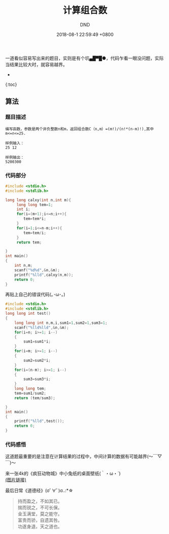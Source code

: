 ﻿---
layout: post
title:  "计算组合数"
date:   2018-08-1 22:59:49 +0800
categories: C-program-language
tags: C-program-language
img: http://or4d8nhvk.bkt.clouddn.com/18-8-3/68009754.jpg
author: DND
---

一道看似容易写出来的题目，实则是有个坑▄█▀█●，代码乍看一眼没问题，实际当结果比较大时，就容易越界。


* 
{:toc}

## 算法

### 题目描述
```
编写函数，参数是两个非负整数n和m，返回组合数C（n,m）=(m!)/(n!*(n-m)!),其中m<=n<=25.

样例输入：
25 12

样例输出：
5200300
```

### 代码部分

```c++
#include <stdio.h>
#include <stdlib.h>

long long calxy(int n,int m){
     long long tem=1;
     int i;
     for(i=(m+1);i<=n;i++){
        tem=tem*i;
     }
     for(i=1;i<=n-m;i++){
        tem=tem/i;
     }
     return tem;

}
int main()
{
    int n,m;
    scanf("%d%d",&n,&m);
    printf("%lld",calxy(n,m));
    return 0;
}

```

再贴上自己的错误代码(｡･ω･｡)
```c++
#include <stdio.h>
#include <stdlib.h>
long long int test()
{
    long long int n,m,i,sum1=1,sum2=1,sum3=1;
    scanf("%lld%lld",&n,&m);
    for(i=n; i>=1; i--)
    {
        sum1=sum1*i;
    }
    for(i=m; i>=1; i--)
    {
        sum2=sum2*i;
    }
    for(i=(n-m); i>=1; i--)
    {
        sum3=sum3*i;
    }
    long long tem;
    tem=sum1/sum2;
    return (tem/sum3);

}
int main()
{
    printf("%lld",test());
    return 0;
}


```

### 代码感悟
这道题最重要的是注意在计算结果的过程中，中间计算的数据有可能越界(～￣▽￣)～ 

来一张4k的《疯狂动物城》中小兔纸的桌面壁纸(｀・ω・´)  
[(图片链接)](http://or4d8nhvk.bkt.clouddn.com/18-8-3/60829114.jpg)

最后日常《道德经》(σﾟ∀ﾟ)σ..:*☆

> 持而盈之，不如其已。  
揣而锐之，不可长保。  
金玉满堂，莫之能守。  
富贵而骄，自遗其咎。  
功遂身退，天之道也。


